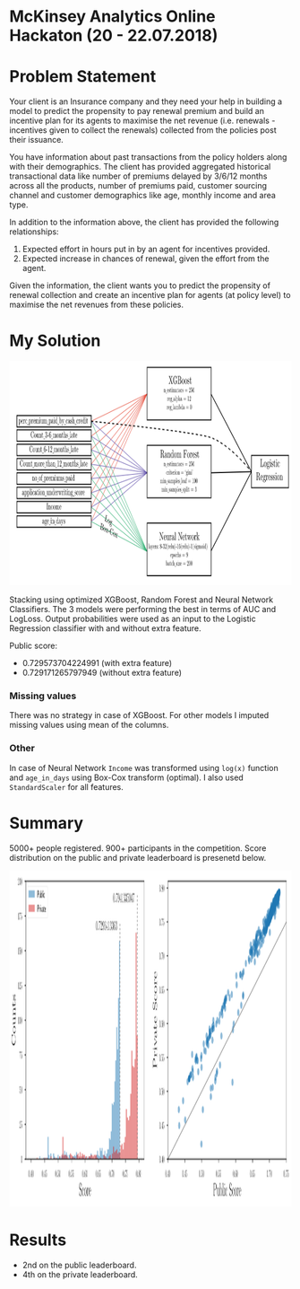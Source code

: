 McKinsey Analytics Online Hackaton (20 - 22.07.2018)
==================================


# Problem Statement
Your client is an Insurance company and they need your help in building a model to predict the propensity to pay renewal premium and build an incentive plan for its agents to maximise the net revenue (i.e. renewals - incentives given to collect the renewals) collected from the policies post their issuance.
 
You have information about past transactions from the policy holders along with their demographics. The client has provided aggregated historical transactional data like number of premiums delayed by 3/6/12 months across all the products, number of premiums paid, customer sourcing channel and customer demographics like age, monthly income and area type.
 
In addition to the information above, the client has provided the following relationships:
1. Expected effort in hours put in by an agent for incentives provided.
2. Expected increase in chances of renewal, given the effort from the agent.
 
Given the information, the client wants you to predict the propensity of renewal collection and create an incentive plan for agents (at policy level) to maximise the net revenues from these policies.

# My Solution
<img src="./figures/model_scheme.svg" width="800" height="400" />

Stacking using optimized XGBoost, Random Forest and Neural Network Classifiers. The 3 models were performing the best in terms of AUC and LogLoss.
Output probabilities were used as an input to the Logistic Regression classifier with and without extra feature. 

Public score:
* 0.729573704224991 (with extra feature)
* 0.729171265797949 (without extra feature)

### Missing values
There was no strategy in case of XGBoost. For other models I imputed missing values using mean of the columns. 

### Other
In case of Neural Network `Income` was transformed using `log(x)` function and `age_in_days` using Box-Cox transform (optimal). I also used `StandardScaler` for all features.

# Summary
5000+ people registered. 900+ participants in the competition. Score distribution on the public and private leaderboard is presenetd below. 

<img src="./figures/summary_score.svg" width=1000 height="600" />

# Results
* 2nd on the public leaderboard.
* 4th on the private leaderboard.
